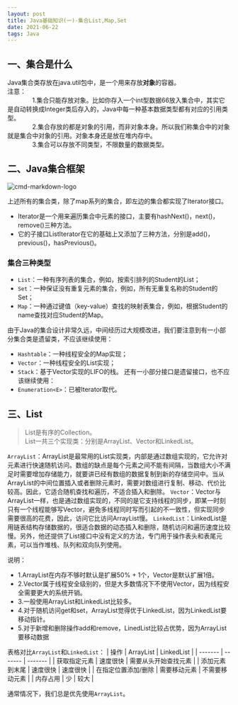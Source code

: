 ```yaml
---
layout: post
title: Java基础知识(一)-集合List,Map,Set
date: 2021-06-22
tags: Java   
---
```


## 一、集合是什么
Java集合类存放在java.util包中，是一个用来存放**对象**的容器。  
注意：  
　　　　1.集合只能存放对象。比如你存入一个int型数据66放入集合中，其实它是自动转换成Integer类后存入的，Java中每一种基本数据类型都有对应的引用类型。  
　　　　2.集合存放的都是对象的引用，而非对象本身。所以我们称集合中的对象就是集合中对象的引用。对象本身还是放在堆内存中。  
　　　　3.集合可以存放不同类型，不限数量的数据类型。

## 二、Java集合框架
![cmd-markdown-logo](https://img-blog.csdnimg.cn/20190310181825411.png?x-oss-process=image/watermark,type_ZmFuZ3poZW5naGVpdGk,shadow_10,text_aHR0cHM6Ly9ibG9nLmNzZG4ubmV0L2Rpd2Vpa2FuZw==,size_16,color_FFFFFF,t_70)

上述所有的集合类，除了map系列的集合，即左边的集合都实现了Iterator接口。
* Iterator是一个用来遍历集合中元素的接口，主要有hashNext()，next()，remove()三种方法。
* 它的子接口ListIterator在它的基础上又添加了三种方法，分别是add()，previous()，hasPrevious()。

### 集合三种类型  
* `List`：一种有序列表的集合，例如，按索引排列的Student的List；
* `Set`：一种保证没有重复元素的集合，例如，所有无重复名称的Student的Set；
* `Map`：一种通过键值（key-value）查找的映射表集合，例如，根据Student的name查找对应Student的Map。

由于Java的集合设计非常久远，中间经历过大规模改进，我们要注意到有一小部分集合类是遗留类，不应该继续使用：  
* `Hashtable`：一种线程安全的Map实现；
* `Vector`：一种线程安全的List实现；
* `Stack`：基于Vector实现的LIFO的栈。
还有一小部分接口是遗留接口，也不应该继续使用：  
* `Enumeration<E>`：已被Iterator<E>取代。


## 三、List
> List是有序的Collection。  
> List一共三个实现类：分别是ArrayList、Vector和LinkedList。

`ArrayList`：ArrayList是最常用的List实现类，内部是通过数组实现的，它允许对元素进行快速随机访问。数组的缺点是每个元素之间不能有间隔，当数组大小不满足时需要增加存储能力，就要讲已经有数组的数据复制到新的存储空间中。当从ArrayList的中间位置插入或者删除元素时，需要对数组进行复制、移动、代价比较高。因此，它适合随机查找和遍历，不适合插入和删除。
`Vector`：Vector与ArrayList一样，也是通过数组实现的，不同的是它支持线程的同步，即某一时刻只有一个线程能够写Vector，避免多线程同时写而引起的不一致性，但实现同步需要很高的花费，因此，访问它比访问ArrayList慢。
`LinkedList`：LinkedList是用链表结构存储数据的，很适合数据的动态插入和删除，随机访问和遍历速度比较慢。另外，他还提供了List接口中没有定义的方法，专门用于操作表头和表尾元素，可以当作堆栈、队列和双向队列使用。

说明：  
* 1.ArrayList在内存不够时默认是扩展50% + 1个，Vector是默认扩展1倍。  
* 2.Vector属于线程安全级别的，但是大多数情况下不使用Vector，因为线程安全需要更大的系统开销。  
* 3.一般使用ArrayList和LinkedList比较多。  
* 4.对于随机访问get和set，ArrayList觉得优于LinkedList，因为LinkedList要移动指针。  
* 5.对于新增和删除操作add和remove，LinedList比较占优势，因为ArrayList要移动数据

表格对比`ArrayList`和`LinkedList`：
| 操作       | ArrayList    | LinkedList    |
| -------   | -------      | -------       |
| 获取指定元素 | 速度很快      | 需要从头开始查找元素 |
| 添加元素到末尾 | 速度很快      | 速度很快 |
| 在指定位置添加/删除 | 需要移动元素 | 不需要移动元素 |
| 内存占用	  | 少    | 较大 |

通常情况下，我们总是优先使用`ArrayList`。
